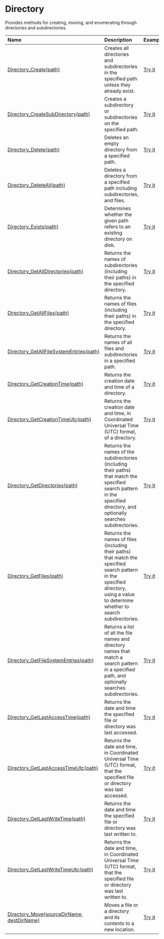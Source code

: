 # Directory

Provides methods for creating, moving, and enumerating through directories and subdirectories.

| Name | Description | Example |
| :--- | :---------- | :------ |
| [Directory_Create(path)](/directory-create) | Creates all directories and subdirectories in the specified path unless they already exist. | [Try it]()|
| [Directory_CreateSubDirectory(path)](/directory-create-sub-directory) | Creates a subdirectory or subdirectories on the specified path.  | [Try it]()|
| [Directory_Delete(path)](/directory-delete) | Deletes an empty directory from a specified path. | [Try it]()|
| [Directory_DeleteAll(path)](/directory-delete-all) | Deletes a directory from a specified path including subdirectories, and files. | [Try it]()|
| [Directory_Exists(path)](/directory-exists) | Determines whether the given path refers to an existing directory on disk. | [Try it]()|
| [Directory_GetAllDirectories(path)](/directory-get-all-directories) | Returns the names of subdirectories (including their paths) in the specified directory. | [Try it]()|
| [Directory_GetAllFiles(path)](/directory-get-all-files) | Returns the names of files (including their paths) in the specified directory. | [Try it]()|
| [Directory_GetAllFileSystemEntries(path)](/directory-get-all-file-system-entries) | Returns the names of all files and subdirectories in a specified path. | [Try it]()|
| [Directory_GetCreationTime(path)](/directory-get-creation-time) | Returns the creation date and time of a directory. | [Try it]()|
| [Directory_GetCreationTimeUtc(path)](/directory-get-creation-time-utc) | Returns the creation date and time, in Coordinated Universal Time (UTC) format, of a directory. | [Try it]()|
| [Directory_GetDirectories(path)](/directory-get-directories) | Returns the names of the subdirectories (including their paths) that match the specified search pattern in the specified directory, and optionally searches subdirectories. | [Try it]()|
| [Directory_GetFiles(path)](/directory-get-files) | Returns the names of files (including their paths) that match the specified search pattern in the specified directory, using a value to determine whether to search subdirectories. | [Try it]()|
| [Directory_GetFileSystemEntries(path)](/directory-get-file-system-entries) | Returns a list of all the file names and directory names that match a search pattern in a specified path, and optionally searches subdirectories. | [Try it]()|
| [Directory_GetLastAccessTime(path)](/directory-get-last-access-time) | Returns the date and time the specified file or directory was last accessed. | [Try it]()|
| [Directory_GetLastAccessTimeUtc(path)](/directory-get-last-access-time-utc) | Returns the date and time, in Coordinated Universal Time (UTC) format, that the specified file or directory was last accessed. | [Try it]()|
| [Directory_GetLastWriteTime(path)](/directory-get-last-write-time) | Returns the date and time the specified file or directory was last written to. | [Try it]()|
| [Directory_GetLastWriteTimeUtc(path)](/directory-get-last-write-time-utc) | Returns the date and time, in Coordinated Universal Time (UTC) format, that the specified file or directory was last written to. | [Try it]()|
| [Directory_Move(sourceDirName, destDirName)](/directory-move) | Moves a file or a directory and its contents to a new location. | [Try it]()|
